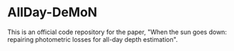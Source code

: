 # AllDay-DeMoN
This is an official code repository for the paper, "When the sun goes down: repairing photometric losses for all-day depth estimation".
